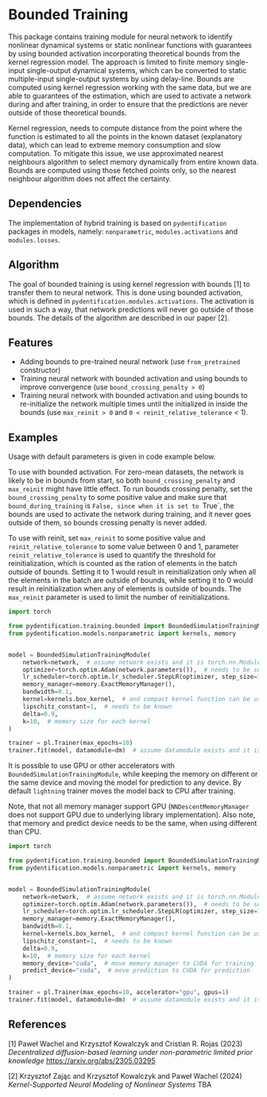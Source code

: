 # Bounded Training

This package contains training module for neural network to identify nonlinear dynamical systems or static nonlinear
functions with guarantees by using bounded activation incorporating theoretical bounds from the kernel regression model.
The approach is limited to finite memory single-input single-output dynamical systems, which can be converted to
static multiple-input single-output systems by using delay-line. Bounds are computed using kernel regression working
with the same data, but we are able to guarantees of the estimation, which are used to activate a network during and
after training, in order to ensure that the predictions are never outside of those theoretical bounds.

Kernel regression, needs to compute distance from the point where the function is estimated to all the points in the
known dataset (explanatory data), which can lead to extreme memory consumption and slow computation. To mitigate this
issue, we use approximated nearest neighbours algorithm to select memory dynamically from entire known data. Bounds are
computed using those fetched points only, so the nearest neighbour algorithm does not affect the certainty.

## Dependencies

The implementation of hybrid training is based on `pydentification` packages in models, namely: `nonparametric`,
`modules.activations` and `modules.losses`. 

## Algorithm

The goal of bounded training is using kernel regression with bounds [1] to transfer them to neural network. This is done
using bounded activation, which is defined in `pydentification.modules.activations`. The activation is used in such a 
way, that network predictions will never go outside of those bounds. The details of the algorithm are described in our 
paper [2].

## Features

* Adding bounds to pre-trained neural network (use `from_pretrained` constructor)
* Training neural network with bounded activation and using bounds to improve convergence (use `bound_crossing_penalty > 0`)
* Training neural network with bounded activation and using bounds to re-initialize the network multiple times until the initialized in inside the bounds (use `max_reinit > 0` and `0 < reinit_relative_tolerance` < 1).

## Examples

Usage with default parameters is given in code example below.

To use with bounded activation. For zero-mean datasets,
the network is likely to be in bounds from start, so both `bound_crossing_penalty` and `max_reinit` might have little
effect. To run bounds crossing penalty, set the `bound_crossing_penalty` to some positive value and make sure that
`bound_during_training` is `False, since when it is set to `True`, the bounds are used to activate the network during
training, and it never goes outside of them, so bounds crossing penalty is never added.

To use with reinit, set `max_reinit` to some positive value and `reinit_relative_tolerance` to some value between 0 and 
1, parameter `reinit_relative_tolerance` is used to quantify the threshold for reinitialization, which is counted as the
ration of elements in the batch outside of bounds. Setting it to 1 would result in reinitialization only when all the
elements in the batch are outside of bounds, while setting it to 0 would result in reinitialization when any of elements
is outside of bounds. The `max_reinit` parameter is used to limit the number of reinitializations.

```python
import torch

from pydentification.training.bounded import BoundedSimulationTrainingModule
from pydentification.models.nonparametric import kernels, memory


model = BoundedSimulationTrainingModule(
    network=network,  # assume network exists and it is torch.nn.Module
    optimizer=torch.optim.Adam(network.parameters()),  # needs to be setup for network
    lr_scheduler=torch.optim.lr_scheduler.StepLR(optimizer, step_size=100, gamma=0.9),  # needs to be setup for optimizer
    memory_manager=memory.ExactMemoryManager(),
    bandwidth=0.1,
    kernel=kernels.box_kernel,  # and compact kernel function can be used
    lipschitz_constant=1,  # needs to be known
    delta=0.9,
    k=10,  # memory size for each kernel
)

trainer = pl.Trainer(max_epochs=10)
trainer.fit(model, datamodule=dm)  # assume datamodule exists and it is pydentification.datamodules.SimulationDataModule
```

It is possible to use GPU or other accelerators with `BoundedSimulationTrainingModule`, while keeping the memory on 
different or the same device and moving the model for prediction to any device. By default `lightning` trainer moves
the model back to CPU after training.

Note, that not all memory manager support GPU (`NNDescentMemoryManager` does not support GPU due to underlying library
implementation). Also note, that memory and predict device needs to be the same, when using different than CPU.

```python
import torch

from pydentification.training.bounded import BoundedSimulationTrainingModule
from pydentification.models.nonparametric import kernels, memory


model = BoundedSimulationTrainingModule(
    network=network,  # assume network exists and it is torch.nn.Module
    optimizer=torch.optim.Adam(network.parameters()),  # needs to be setup for network
    lr_scheduler=torch.optim.lr_scheduler.StepLR(optimizer, step_size=100, gamma=0.9),  # needs to be setup for optimizer
    memory_manager=memory.ExactMemoryManager(),
    bandwidth=0.1,
    kernel=kernels.box_kernel,  # and compact kernel function can be used
    lipschitz_constant=1,  # needs to be known
    delta=0.9,
    k=10,  # memory size for each kernel
    memory_device="cuda",  # move memory manager to CUDA for training
    predict_device="cuda",  # move prediction to CUDA for prediction
)

trainer = pl.Trainer(max_epochs=10, accelerator="gpu", gpus=1)
trainer.fit(model, datamodule=dm)  # assume datamodule exists and it is pydentification.datamodules.SimulationDataModule
```

## References

<a id="1">[1]</a> 
Paweł Wachel and Krzysztof Kowalczyk and Cristian R. Rojas (2023)
*Decentralized diffusion-based learning under non-parametric limited prior knowledge*
https://arxiv.org/abs/2305.03295

<a id="2">[2]</a> 
Krzysztof Zając and Krzysztof Kowalczyk and Paweł Wachel (2024)
*Kernel-Supported Neural Modeling of Nonlinear Systems*
TBA
